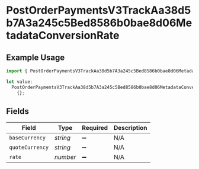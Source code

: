# PostOrderPaymentsV3TrackAa38d5b7A3a245c5Bed8586b0bae8d06MetadataConversionRate

## Example Usage

```typescript
import { PostOrderPaymentsV3TrackAa38d5b7A3a245c5Bed8586b0bae8d06MetadataConversionRate } from "@dhaba/safepay-ts/models/operations";

let value:
  PostOrderPaymentsV3TrackAa38d5b7A3a245c5Bed8586b0bae8d06MetadataConversionRate =
    {};
```

## Fields

| Field              | Type               | Required           | Description        |
| ------------------ | ------------------ | ------------------ | ------------------ |
| `baseCurrency`     | *string*           | :heavy_minus_sign: | N/A                |
| `quoteCurrency`    | *string*           | :heavy_minus_sign: | N/A                |
| `rate`             | *number*           | :heavy_minus_sign: | N/A                |